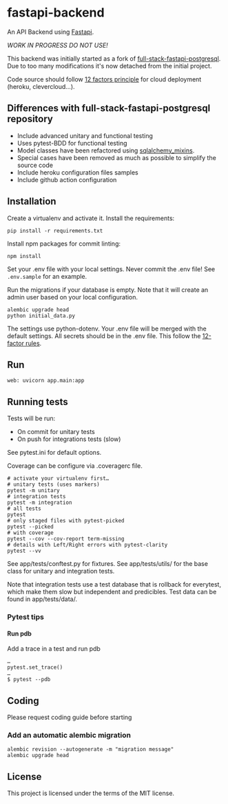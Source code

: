 # fastapi-backend

An API Backend using [Fastapi][1].


*WORK IN PROGRESS*
*DO NOT USE!*


This backend was initially started as a fork of [full-stack-fastapi-postgresql][3].
Due to too many modifications it's now detached from the initial project.

Code source should follow [12 factors principle][2] for cloud deployment (heroku,
clevercloud…).


## Differences with full-stack-fastapi-postgresql repository

- Include advanced unitary and functional testing
- Uses pytest-BDD for functional testing
- Model classes have been refactored using [sqlalchemy_mixins][5].
- Special cases have been removed as much as possible to simplify the source code
- Include heroku configuration files samples
- Include github action configuration


## Installation

Create a virtualenv and activate it. Install the requirements:

    pip install -r requirements.txt

Install npm packages for commit linting:

    npm install

Set your .env file with your local settings. Never commit the .env file!
See `.env.sample` for an example.

Run the migrations if your database is empty.
Note that it will create an admin user based on your local configuration.

    alembic upgrade head
    python initial_data.py

The settings use python-dotenv. Your .env file will be merged with the
default settings. All secrets should be in the .env file. This follow the
[12-factor rules][2].


## Run

    web: uvicorn app.main:app

## Running tests

Tests will be run:
- On commit for unitary tests
- On push for integrations tests (slow)

See pytest.ini for default options.

Coverage can be configure via .coveragerc file.

    # activate your virtualenv first…
    # unitary tests (uses markers)
    pytest -m unitary
    # integration tests
    pytest -m integration
    # all tests
    pytest
    # only staged files with pytest-picked
    pytest --picked
    # with coverage
    pytest --cov --cov-report term-missing
    # details with Left/Right errors with pytest-clarity
    pytest --vv

See app/tests/conftest.py for fixtures.
See app/tests/utils/ for the base class for unitary and integration tests.

Note that integration tests use a test database that is rollback for everytest,
which make them slow but independent and predicibles. Test data can be found in
app/tests/data/.

### Pytest tips

#### Run pdb

Add a trace in a test and run pdb

    …
    pytest.set_trace()
    …
    $ pytest --pdb



## Coding

Please request coding guide before starting

[1]: https://fastapi.tiangolo.com/
[2]: https://12factor.net/
[3]: https://github.com/tiangolo/full-stack-fastapi-postgresql
[4]: https://github.com/semantic-release/semantic-release
[5]: https://github.com/absent1706/sqlalchemy-mixins


### Add an automatic alembic migration

    alembic revision --autogenerate -m "migration message"
    alembic upgrade head

## License

This project is licensed under the terms of the MIT license.
